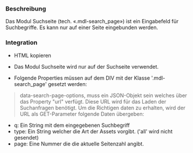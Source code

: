 ### Beschreibung
 
Das Modul Suchseite (tech. «.mdl-search_page») ist ein Eingabefeld für Suchbegriffe. Es kann nur auf einer Seite eingebunden werden.


### Integration

* HTML kopieren

* Das Modul Suchseite wird nur auf der Suchseite verwendet.

* Folgende Properties müssen auf dem DIV mit der Klasse '.mdl-search_page' gesetzt werden:

> <p>data-search-page-options, muss ein JSON-Objekt sein welches über das Property "url" verfügt. Diese URL wird für das Laden der Suchanfragen benötigt.
>Um die Richtigen daten zu erhalten, wird der URL als GET-Parameter folgende Daten übergeben:</p>

 - q: Ein String mit dem eingegebenen Suchbegriff
 - type: Ein String welcher die Art der Assets vorgibt. ('all' wird nicht gesendet)
 - page: Eine Nummer die die aktuelle Seitenzahl angibt.
